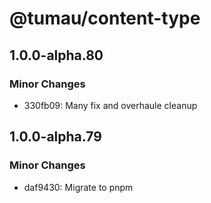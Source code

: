 # @tumau/content-type

## 1.0.0-alpha.80

### Minor Changes

- 330fb09: Many fix and overhaule cleanup

## 1.0.0-alpha.79

### Minor Changes

- daf9430: Migrate to pnpm
